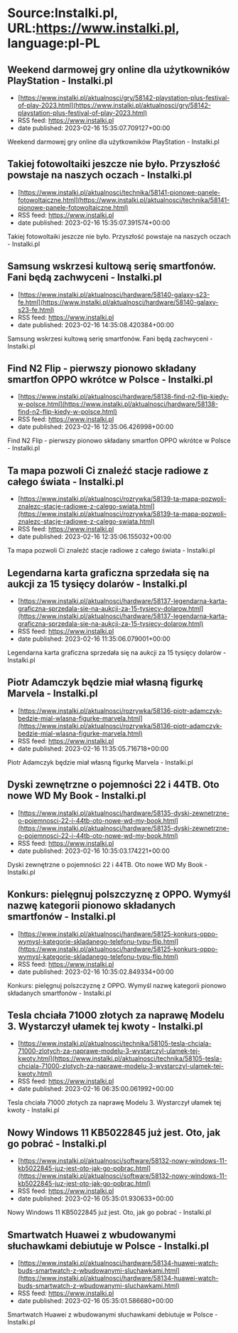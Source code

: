 # Source:Instalki.pl, URL:https://www.instalki.pl, language:pl-PL

## Weekend darmowej gry online dla użytkowników PlayStation - Instalki.pl
 - [https://www.instalki.pl/aktualnosci/gry/58142-playstation-plus-festival-of-play-2023.html](https://www.instalki.pl/aktualnosci/gry/58142-playstation-plus-festival-of-play-2023.html)
 - RSS feed: https://www.instalki.pl
 - date published: 2023-02-16 15:35:07.709127+00:00

Weekend darmowej gry online dla użytkowników PlayStation - Instalki.pl

## Takiej fotowoltaiki jeszcze nie było. Przyszłość powstaje na naszych oczach - Instalki.pl
 - [https://www.instalki.pl/aktualnosci/technika/58141-pionowe-panele-fotowoltaiczne.html](https://www.instalki.pl/aktualnosci/technika/58141-pionowe-panele-fotowoltaiczne.html)
 - RSS feed: https://www.instalki.pl
 - date published: 2023-02-16 15:35:07.391574+00:00

Takiej fotowoltaiki jeszcze nie było. Przyszłość powstaje na naszych oczach - Instalki.pl

## Samsung wskrzesi kultową serię smartfonów. Fani będą zachwyceni - Instalki.pl
 - [https://www.instalki.pl/aktualnosci/hardware/58140-galaxy-s23-fe.html](https://www.instalki.pl/aktualnosci/hardware/58140-galaxy-s23-fe.html)
 - RSS feed: https://www.instalki.pl
 - date published: 2023-02-16 14:35:08.420384+00:00

Samsung wskrzesi kultową serię smartfonów. Fani będą zachwyceni - Instalki.pl

## Find N2 Flip - pierwszy pionowo składany smartfon OPPO wkrótce w Polsce - Instalki.pl
 - [https://www.instalki.pl/aktualnosci/hardware/58138-find-n2-flip-kiedy-w-polsce.html](https://www.instalki.pl/aktualnosci/hardware/58138-find-n2-flip-kiedy-w-polsce.html)
 - RSS feed: https://www.instalki.pl
 - date published: 2023-02-16 12:35:06.426998+00:00

Find N2 Flip - pierwszy pionowo składany smartfon OPPO wkrótce w Polsce - Instalki.pl

## Ta mapa pozwoli Ci znaleźć stacje radiowe z całego świata - Instalki.pl
 - [https://www.instalki.pl/aktualnosci/rozrywka/58139-ta-mapa-pozwoli-znalezc-stacje-radiowe-z-calego-swiata.html](https://www.instalki.pl/aktualnosci/rozrywka/58139-ta-mapa-pozwoli-znalezc-stacje-radiowe-z-calego-swiata.html)
 - RSS feed: https://www.instalki.pl
 - date published: 2023-02-16 12:35:06.155032+00:00

Ta mapa pozwoli Ci znaleźć stacje radiowe z całego świata - Instalki.pl

## Legendarna karta graficzna sprzedała się na aukcji za 15 tysięcy dolarów - Instalki.pl
 - [https://www.instalki.pl/aktualnosci/hardware/58137-legendarna-karta-graficzna-sprzedala-sie-na-aukcji-za-15-tysiecy-dolarow.html](https://www.instalki.pl/aktualnosci/hardware/58137-legendarna-karta-graficzna-sprzedala-sie-na-aukcji-za-15-tysiecy-dolarow.html)
 - RSS feed: https://www.instalki.pl
 - date published: 2023-02-16 11:35:06.079001+00:00

Legendarna karta graficzna sprzedała się na aukcji za 15 tysięcy dolarów - Instalki.pl

## Piotr Adamczyk będzie miał własną figurkę Marvela - Instalki.pl
 - [https://www.instalki.pl/aktualnosci/rozrywka/58136-piotr-adamczyk-bedzie-mial-wlasna-figurke-marvela.html](https://www.instalki.pl/aktualnosci/rozrywka/58136-piotr-adamczyk-bedzie-mial-wlasna-figurke-marvela.html)
 - RSS feed: https://www.instalki.pl
 - date published: 2023-02-16 11:35:05.716718+00:00

Piotr Adamczyk będzie miał własną figurkę Marvela - Instalki.pl

## Dyski zewnętrzne o pojemności 22 i 44TB. Oto nowe WD My Book - Instalki.pl
 - [https://www.instalki.pl/aktualnosci/hardware/58135-dyski-zewnetrzne-o-pojemnosci-22-i-44tb-oto-nowe-wd-my-book.html](https://www.instalki.pl/aktualnosci/hardware/58135-dyski-zewnetrzne-o-pojemnosci-22-i-44tb-oto-nowe-wd-my-book.html)
 - RSS feed: https://www.instalki.pl
 - date published: 2023-02-16 10:35:03.174221+00:00

Dyski zewnętrzne o pojemności 22 i 44TB. Oto nowe WD My Book - Instalki.pl

## Konkurs: pielęgnuj polszczyznę z OPPO. Wymyśl nazwę kategorii pionowo składanych smartfonów - Instalki.pl
 - [https://www.instalki.pl/aktualnosci/hardware/58125-konkurs-oppo-wymysl-kategorie-skladanego-telefonu-typu-flip.html](https://www.instalki.pl/aktualnosci/hardware/58125-konkurs-oppo-wymysl-kategorie-skladanego-telefonu-typu-flip.html)
 - RSS feed: https://www.instalki.pl
 - date published: 2023-02-16 10:35:02.849334+00:00

Konkurs: pielęgnuj polszczyznę z OPPO. Wymyśl nazwę kategorii pionowo składanych smartfonów - Instalki.pl

## Tesla chciała 71000 złotych za naprawę Modelu 3. Wystarczył ułamek tej kwoty - Instalki.pl
 - [https://www.instalki.pl/aktualnosci/technika/58105-tesla-chciala-71000-zlotych-za-naprawe-modelu-3-wystarczyl-ulamek-tej-kwoty.html](https://www.instalki.pl/aktualnosci/technika/58105-tesla-chciala-71000-zlotych-za-naprawe-modelu-3-wystarczyl-ulamek-tej-kwoty.html)
 - RSS feed: https://www.instalki.pl
 - date published: 2023-02-16 06:35:00.061992+00:00

Tesla chciała 71000 złotych za naprawę Modelu 3. Wystarczył ułamek tej kwoty - Instalki.pl

## Nowy Windows 11 KB5022845 już jest. Oto, jak go pobrać - Instalki.pl
 - [https://www.instalki.pl/aktualnosci/software/58132-nowy-windows-11-kb5022845-juz-jest-oto-jak-go-pobrac.html](https://www.instalki.pl/aktualnosci/software/58132-nowy-windows-11-kb5022845-juz-jest-oto-jak-go-pobrac.html)
 - RSS feed: https://www.instalki.pl
 - date published: 2023-02-16 05:35:01.930633+00:00

Nowy Windows 11 KB5022845 już jest. Oto, jak go pobrać - Instalki.pl

## Smartwatch Huawei z wbudowanymi słuchawkami debiutuje w Polsce - Instalki.pl
 - [https://www.instalki.pl/aktualnosci/hardware/58134-huawei-watch-buds-smartwatch-z-wbudowanymi-sluchawkami.html](https://www.instalki.pl/aktualnosci/hardware/58134-huawei-watch-buds-smartwatch-z-wbudowanymi-sluchawkami.html)
 - RSS feed: https://www.instalki.pl
 - date published: 2023-02-16 05:35:01.586680+00:00

Smartwatch Huawei z wbudowanymi słuchawkami debiutuje w Polsce - Instalki.pl

